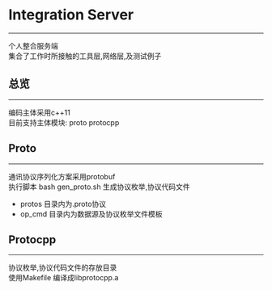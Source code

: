 # Integration Server
----------------------------------------------
个人整合服务端  
集合了工作时所接触的工具层,网络层,及测试例子  
  
## 总览
----------------------------------------------
编码主体采用c++11  
目前支持主体模块: proto protocpp  
  
## Proto
----------------------------------------------
通讯协议序列化方案采用protobuf  
执行脚本 bash gen_proto.sh 生成协议枚举,协议代码文件  
* protos 目录内为.proto协议  
* op_cmd 目录内为数据源及协议枚举文件模板  
  
## Protocpp
---------------------------------------------
协议枚举,协议代码文件的存放目录  
使用Makefile 编译成libprotocpp.a  

